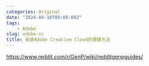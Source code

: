 ```yaml
---
categories: Original
date: "2024-04-10T00:00:00Z"
tags:
    - Adobe
slug: adobe-cc
title: 安装Adobe Creative Cloud的便捷方法
---
```


https://www.reddit.com/r/GenP/wiki/redditgenpguides/
